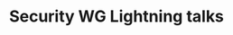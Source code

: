---
categories:
- bkk19
description: This is a general talk covering various topics and features that Security
  Working Group has been working with since the previous Connect. I.e., expect to
  hear more about the current status and what the future plan is for various topics.
image:
  featured: 'true'
  path: /assets/images/featured-images/bkk19/BKK19-117.png
session_attendee_num: '12'
session_id: BKK19-117
session_room: 'Keynote Room (World Ballroom BC) '
session_slot:
  end_time: '2019-04-01 16:25:00'
  start_time: '2019-04-01 16:00:00'
session_speakers:
- speaker_bio: Senior Software Engineer in Linaro Security Working Group
  speaker_company: Linaro
  speaker_image: /assets/images/speakers/bkk19/jens-wiklander.jpg
  speaker_location: ''
  speaker_name: Jens Wiklander
  speaker_position: Senior Software Engineer
  speaker_username: jens.wiklander
- speaker_bio: .
  speaker_company: Huawei/Hisilicon
  speaker_image: /assets/images/speakers/bkk19/jerome-forissier.jpg
  speaker_location: ''
  speaker_name: Jerome Forissier
  speaker_position: Open source software architect (security)
  speaker_username: jerome.forissier
- speaker_bio: Joakim has been a Linux user for about 15 years where he spent most
    of the time in his professional career working with security for embedded devices.
    The last five years he has been heading Security Working Group in Linaro who are
    working with various upstream projects related to Security where OP-TEE is one
    of the key projects for that group.
  speaker_company: Linaro
  speaker_image: /assets/images/speakers/bkk19/joakim-bech.jpg
  speaker_location: ''
  speaker_name: Joakim Bech
  speaker_position: Principal Engineer
  speaker_username: joakim.bech
session_track: Security
tag: session
tags:
- Security
- Open Source Development
title: Security WG Lightning talks
---